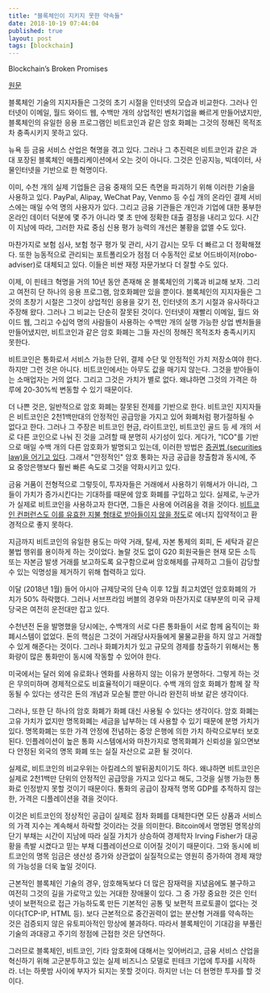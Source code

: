 ```yaml
---
title: "블록체인이 지키지 못한 약속들"
date: 2018-10-19 07:44:04
published: true
layout: post
tags: [blockchain]
---
```


Blockchain’s Broken Promises

[원문](https://www.project-syndicate.org/commentary/why-bitcoin-is-a-bubble-by-nouriel-roubini-2018-01)

블록체인 기술의 지지자들은 그것의 초기 시절을 인터넷의 모습과 비교한다. 그러나 인터넷이 이메일, 월드 와이드 웹, 수백만 개의 상업적인 벤처기업을 빠르게 만들어냈지만, 블록체인의 유일한 응용 프로그램인 비트코인과 같은 암호 화폐는 그것의 정해진 목적조차 충족시키지 못하고 있다.

뉴욕 등 금융 서비스 산업은 혁명을 겪고 있다. 그러나 그 추진력은 비트코인과 같은 과대 포장된 블록체인 애플리케이션에서 오는 것이 아니다. 그것은 인공지능, 빅데이터, 사물인터넷을 기반으로 한 혁명이다.

이미, 수천 개의 실제 기업들은 금융 중재의 모든 측면을 파괴하기 위해 이러한 기술을 사용하고 있다. PayPal, Alipay, WeChat Pay, Venmo 등 수십 개의 온라인 결제 서비스에는 매일 수억 명의 사용자가 있다. 그리고 금융 기관들은 개인과 기업에 대한 풍부한 온라인 데이터 덕분에 몇 주가 아니라 몇 초 만에 정확한 대출 결정을 내리고 있다. 시간이 지남에 따라, 그러한 자료 중심 신용 평가 능력의 개선은 불황을 없앨 수도 있다.

마찬가지로 보험 심사, 보험 청구 평가 및 관리, 사기 감시는 모두 더 빠르고 더 정확해졌다. 또한 능동적으로 관리되는 포트폴리오가 점점 더 수동적인 로보 어드바이저(robo-adviser)로 대체되고 있다. 이들은 비싼 재정 자문가보다 더 잘할 수도 있다.

이제, 이 핀테크 혁명을 거의 10년 동안 존재해 온 블록체인의 기록과 비교해 보자. 그리고 여전히 단 하나의 응용 프로그램, 암호화폐만 있을 뿐이다. 블록체인의 지지자들은 그것의 초창기 시절은 그것이 상업적인 응용을 갖기 전, 인터넷의 초기 시절과 유사하다고 주장해 왔다. 그러나 그 비교는 단순히 잘못된 것이다. 인터넷이 재빨리 이메일, 월드 와이드 웹, 그리고 수십억 명의 사람들이 사용하는 수백만 개의 실행 가능한 상업 벤처들을 만들어냈지만, 비트코인과 같은 암호 화폐는 그들 자신의 정해진 목적조차 충족시키지 못한다.

비트코인은 통화로서 서비스 가능한 단위, 결제 수단 및 안정적인 가치 저장소여야 한다. 하지만 그런 것은 아니다. 비트코인에서는 아무도 값을 매기지 않는다. 그것을 받아들이는 소매업자는 거의 없다. 그리고 그것은 가치가 별로 없다. 왜냐하면 그것의 가격은 하루에 20-30%씩 변동할 수 있기 때문이다.

더 나쁜 것은, 일반적으로 암호 화폐는 잘못된 전제를 기반으로 한다. 비트코인 지지자들은 비트코인은 2천1백만대의 안정적인 공급망을 가지고 있어 화폐처럼 평가절하될 수 없다고 한다. 그러나 그 주장은 비트코인 현금, 라이트코인, 비트코인 골드 등 세 개의 서로 다른 코인으로 나눠 진 것을 고려할 때 분명히 사기성이 있다. 게다가, "ICO"를 기반으로 매일 수백 개의 다른 암호화가 발명되고 있는데, 이러한 방법은 [증권법 (securities law)을 어기고 있다](https://ftalphaville.ft.com/2018/01/23/2197970/ico-regulator-anger-translator/). 그래서 "안정적인" 암호 통화는 자금 공급을 창출함과 동시에, 주요 중앙은행보다 훨씬 빠른 속도로 그것을 약화시키고 있다.

금융 거품이 전형적으로 그렇듯이, 투자자들은 거래에서 사용하기 위해서가 아니라, 그들이 가치가 증가시킨다는 기대하를 때문에 암호 화폐를 구입하고 있다. 실제로, 누군가가 실제로 비트코인을 사용하고자 한다면, 그들은 사용에 어려움을 겪을 것이다. [비트코인 컨퍼런스도 이를 유효한 지불 형태로 받아들이지 않을 정도](https://slate.com/technology/2018/01/the-most-important-blockchain-conference-of-the-year-wont-take-bitcoin-for-last-minute-sales.html)로 에너지 집약적이고 환경적으로 좋지 못하다.

지금까지 비트코인의 유일한 용도는 마약 거래, 탈세, 자본 통제의 회피, 돈 세탁과 같은 불법 행위를 용이하게 하는 것이었다. 놀랄 것도 없이 G20 회원국들은 현재 모든 소득 또는 자본금 발생 거래를 보고하도록 요구함으로써 암호해제를 규제하고 그들이 감당할 수 있는 익명성을 제거하기 위해 협력하고 있다.

이달 (2018년 1월) 들어 아시아 규제당국의 단속 이후 12월 최고치였던 암호화폐의 가치가 50% 하락했다. 그러나 서브프라임 버블의 경우와 마찬가지로 대부분의 미국 규제당국은 여전히 운전대만 잡고 있다.

수천년전 돈을 발명했을 당시에는, 수백개의 서로 다른 통화들이 서로 함께 움직이는 화폐시스템이 없었다. 돈의 핵심은 그것이 거래당사자들에게 물물교환을 하지 않고 거래할 수 있게 해준다는 것이다. 그러나 화폐가치가 있고 규모의 경제를 창출하기 위해서는 통화량이 많은 통화만이 동시에 작동할 수 있어야 한다.

미국에서는 달러 외에 유로화나 엔화를 사용하지 않는 이유가 분명하다. 그렇게 하는 것은 무의미하며 경제적으로도 비효율적이기 때문이다. 수백 개의 암호 화폐가 함께 잘 작동될 수 있다는 생각은 돈의 개념과 모순될 뿐만 아니라 완전히 바보 같은 생각이다.

그러나, 또한 단 하나의 암호 화폐가 화폐 대신 사용될 수 있다는 생각이다. 암호 화폐는 고유 가치가 없지만 명목화폐는 세금을 납부하는 데 사용할 수 있기 때문에 분명 가치가 있다. 명목화폐는 또한 가격 안정에 전념하는 중앙 은행에 의한 가치 하락으로부터 보호된다. 인플레이션이 높은 통화 시스템에서와 마찬가지로 명목화폐가 신뢰성을 잃으면보다 안정된 외국의 명목 화폐 또는 실질 자산으로 교환 될 것이다.

실제로, 비트코인의 비교우위는 아킬레스의 발뒤꿈치이기도 하다. 왜냐하면 비트코인은 실제로 2천1백만 단위의 안정적인 공급망을 가지고 있다고 해도, 그것을 실행 가능한 통화로 인정받지 못할 것이기 때문이다. 통화의 공급이 잠재적 명목 GDP를 추적하지 않는 한, 가격은 디플레이션을 겪을 것이다.

이것은 비트코인의 정상적인 공급이 실제로 점차 화폐를 대체한다면 모든 상품과 서비스의 가격 지수는 계속해서 하락할 것이라는 것을 의미한다. Bitcoin에서 명명된 명목상의 단기 부채는 시간이 지남에 따라 실질 가치가 상승하여 경제학자 Irving Fisher가 대공황을 촉발 시켰다고 믿는 부채 디플레이션으로 이어질 것이기 때문이다. 그와 동시에 비트코인의 명목 임금은 생산성 증가와 상관없이 실질적으로는 영원히 증가하여 경제 재앙의 가능성을 더욱 높일 것이다.

근본적인 블록체인 기술의 경우, 암호해독보다 더 많은 잠재력을 지녔음에도 불구하고 여전히 그것의 길을 가로막고 있는 거대한 장애물이 있다. 그 중 가장 중요한 것은 인터넷이 보편적으로 접근 가능하도록 만든 기본적인 공통 및 보편적 프로토콜이 없다는 것이다(TCP-IP, HTML 등). 보다 근본적으로 중간권력이 없는 분산형 거래를 약속하는 것은 검증되지 않은 유토피아적인 망상에 불과하다. 따라서 블록체인이 기대감을 부풀린 기술의 과대광고 주기의 정점에 근접한 것은 당연하다.

그러므로 블록체인, 비트코인, 기타 암호화에 대해서는 잊어버리고, 금융 서비스 산업을 혁신하기 위해 고군분투하고 있는 실제 비즈니스 모델로 핀테크 기업에 투자를 시작하라. 너는 하룻밤 사이에 부자가 되지는 못할 것이다. 하지만 너는 더 현명한 투자를 할 것이다.

